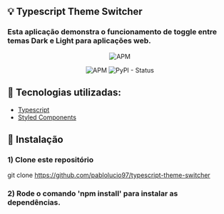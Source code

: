## :bulb: Typescript Theme Switcher

### Esta aplicação demonstra o funcionamento de toggle entre temas Dark e Light para aplicações web.

<p align="center">
  <img alt="APM" src="https://media.giphy.com/media/oXhMVTqI7K5wSswzNn/giphy.gif">
</p>

<p align="center">
  <img alt="APM" src="https://img.shields.io/apm/l/vim-mode"> <img alt="PyPI - Status" src="https://img.shields.io/pypi/status/Django">
</p>



## :rocket: Tecnologias utilizadas:
* [Typescript](https://www.typescriptlang.org/docs/)
* [Styled Components](https://styled-components.com/docs)


## :wrench: Instalação

### 1) Clone este repositório
 git clone https://github.com/pablolucio97/typescript-theme-switcher

### 2) Rode o comando 'npm install' para instalar as dependências.

